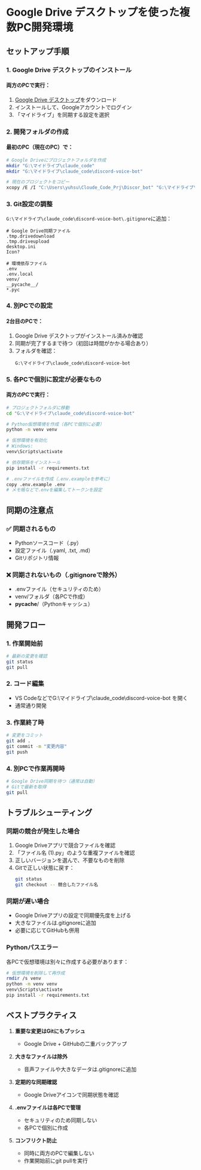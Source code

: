 # Google Drive デスクトップを使った複数PC開発環境

## セットアップ手順

### 1. Google Drive デスクトップのインストール

#### 両方のPCで実行：
1. [Google Drive デスクトップ](https://www.google.com/drive/download/)をダウンロード
2. インストールして、Googleアカウントでログイン
3. 「マイドライブ」を同期する設定を選択

### 2. 開発フォルダの作成

#### 最初のPC（現在のPC）で：
```bash
# Google Driveにプロジェクトフォルダを作成
mkdir "G:\マイドライブ\claude_code"
mkdir "G:\マイドライブ\claude_code\discord-voice-bot"

# 現在のプロジェクトをコピー
xcopy /E /I "C:\Users\yuhsu\Cloude_Code_Prj\Discor_bot" "G:\マイドライブ\claude_code\discord-voice-bot"
```

### 3. Git設定の調整

`G:\マイドライブ\claude_code\discord-voice-bot\.gitignore`に追加：
```
# Google Drive同期ファイル
.tmp.drivedownload
.tmp.driveupload
desktop.ini
Icon?

# 環境依存ファイル
.env
.env.local
venv/
__pycache__/
*.pyc
```

### 4. 別PCでの設定

#### 2台目のPCで：
1. Google Drive デスクトップがインストール済みか確認
2. 同期が完了するまで待つ（初回は時間がかかる場合あり）
3. フォルダを確認：
   ```
   G:\マイドライブ\claude_code\discord-voice-bot
   ```

### 5. 各PCで個別に設定が必要なもの

#### 両方のPCで実行：
```bash
# プロジェクトフォルダに移動
cd "G:\マイドライブ\claude_code\discord-voice-bot"

# Python仮想環境を作成（各PCで個別に必要）
python -m venv venv

# 仮想環境を有効化
# Windows:
venv\Scripts\activate

# 依存関係をインストール
pip install -r requirements.txt

# .envファイルを作成（.env.exampleを参考に）
copy .env.example .env
# メモ帳などで.envを編集してトークンを設定
```

## 同期の注意点

### ✅ 同期されるもの
- Pythonソースコード（.py）
- 設定ファイル（.yaml, .txt, .md）
- Gitリポジトリ情報

### ❌ 同期されないもの（.gitignoreで除外）
- .envファイル（セキュリティのため）
- venv/フォルダ（各PCで作成）
- __pycache__/（Pythonキャッシュ）

## 開発フロー

### 1. 作業開始前
```bash
# 最新の変更を確認
git status
git pull
```

### 2. コード編集
- VS CodeなどでG:\マイドライブ\claude_code\discord-voice-bot を開く
- 通常通り開発

### 3. 作業終了時
```bash
# 変更をコミット
git add .
git commit -m "変更内容"
git push
```

### 4. 別PCで作業再開時
```bash
# Google Drive同期を待つ（通常は自動）
# Gitで最新を取得
git pull
```

## トラブルシューティング

### 同期の競合が発生した場合
1. Google Driveアプリで競合ファイルを確認
2. 「ファイル名 (1).py」のような重複ファイルを確認
3. 正しいバージョンを選んで、不要なものを削除
4. Gitで正しい状態に戻す：
   ```bash
   git status
   git checkout -- 競合したファイル名
   ```

### 同期が遅い場合
- Google Driveアプリの設定で同期優先度を上げる
- 大きなファイルは.gitignoreに追加
- 必要に応じてGitHubも併用

### Pythonパスエラー
各PCで仮想環境は別々に作成する必要があります：
```bash
# 仮想環境を削除して再作成
rmdir /s venv
python -m venv venv
venv\Scripts\activate
pip install -r requirements.txt
```

## ベストプラクティス

1. **重要な変更はGitにもプッシュ**
   - Google Drive + GitHubの二重バックアップ
   
2. **大きなファイルは除外**
   - 音声ファイルや大きなデータは.gitignoreに追加

3. **定期的な同期確認**
   - Google Driveアイコンで同期状態を確認

4. **.envファイルは各PCで管理**
   - セキュリティのため同期しない
   - 各PCで個別に作成

5. **コンフリクト防止**
   - 同時に両方のPCで編集しない
   - 作業開始前にgit pullを実行